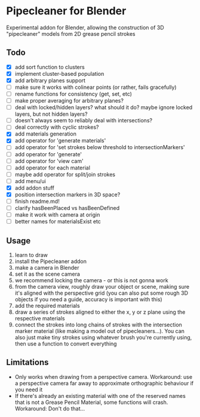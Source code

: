 # Pipecleaner for Blender

Experimental addon for Blender, allowing the construction of 3D "pipecleaner" models from 2D grease pencil strokes

## Todo

- [x] add sort function to clusters
- [x] implement cluster-based population
- [x] add arbitrary planes support
- [ ] make sure it works with colinear points (or rather, fails gracefully)
- [ ] rename functions for consistency (get, set, etc)
- [ ] make proper averaging for arbitrary planes?
- [ ] deal with locked/hidden layers? what should it do? maybe ignore locked layers, but not hidden layers?
- [ ] doesn't always seem to reliably deal with intersections?
- [ ] deal correctly with cyclic strokes?
- [x] add materials generation
- [x] add operator for 'generate materials'
- [ ] add operator for 'set strokes below threshold to intersectionMarkers'
- [ ] add operator for 'generate'
- [ ] add operator for 'view cam'
- [ ] add operator for each material
- [ ] maybe add operator for split/join strokes
- [ ] add menu/ui
- [x] add addon stuff
- [x] position intersection markers in 3D space?
- [ ] finish readme.md!
- [ ] clarify hasBeenPlaced vs hasBeenDefined
- [ ] make it work with camera at origin
- [ ] better names for materialsExist etc

## Usage

1. learn to draw
1. install the Pipecleaner addon
1. make a camera in Blender
1. set it as the scene camera
1. we recommend locking the camera - or this is not gonna work
1. from the camera view, roughly draw your object or scene, making sure it's aligned with the perspective grid (you can also put some rough 3D objects if you need a guide, accuracy is important with this)
1. add the required materials
1. draw a series of strokes aligned to either the x, y or z plane using the respective materials
1. connect the strokes into long chains of strokes with the intersection marker material (like making a model out of pipecleaners...). You can also just make tiny strokes using whatever brush you're currently using, then use a function to convert everything

## Limitations

- Only works when drawing from a perspective camera. Workaround: use a perspective camera far away to approximate orthographic behaviour if you need it
- If there's already an existing material with one of the reserved names that is not a Grease Pencil Material, some functions will crash. Workaround: Don't do that...
